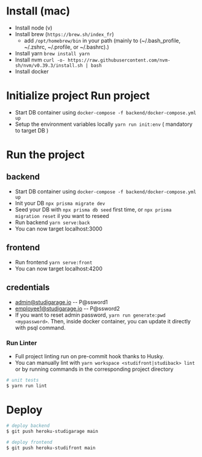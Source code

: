 # Install (mac)

- Install node (v)
- Install brew (`https://brew.sh/index_fr`)
  - add `/opt/homebrew/bin` in your path (mainly to (~/.bash_profile, ~/.zshrc, ~/.profile, or ~/.bashrc).)
- Install yarn `brew install yarn`
- Install nvm `curl -o- https://raw.githubusercontent.com/nvm-sh/nvm/v0.39.3/install.sh | bash`
- Install docker


# Initialize project Run project

- Start DB container using `docker-compose -f backend/docker-compose.yml up`
- Setup the environment variables locally `yarn run init:env` ( mandatory to target DB )

# Run the project

## backend

- Start DB container using `docker-compose -f backend/docker-compose.yml up`
- Init your DB `npx prisma migrate dev`
- Seed your DB with `npx prisma db seed` first time, or `npx prisma migration reset` il you want to reseed
- Run backend  `yarn serve:back`
- You can now target localhost:3000

## frontend

- Run frontend `yarn serve:front`
- You can now target localhost:4200

## credentials

- admin@studigarage.io -- P@ssword1
- employee1@studigarage.io -- P@ssword2
- If you want to reset admin password, `yarn run generate:pwd <mypassword>`. Then, inside docker container, you can update it directly with psql command.

### Run Linter

- Full project linting run on pre-commit hook thanks to Husky.
- You can manually lint with `yarn workspace <studifront|studiback> lint` or by running commands in the corresponding project directory

```bash
# unit tests
$ yarn run lint
```

# Deploy

```bash
# deploy backend
$ git push heroku-studigarage main

# deploy frontend
$ git push heroku-studifront main
```